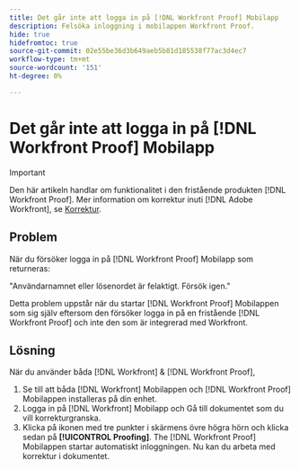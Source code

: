 ```yaml
---
title: Det går inte att logga in på [!DNL Workfront Proof] Mobilapp
description: Felsöka inloggning i mobilappen Workfront Proof.
hide: true
hidefromtoc: true
source-git-commit: 02e55be36d3b649aeb5b81d185538f77ac3d4ec7
workflow-type: tm+mt
source-wordcount: '151'
ht-degree: 0%

---
```


# Det går inte att logga in på [!DNL Workfront Proof] Mobilapp

>[!IMPORTANT]
>
>Den här artikeln handlar om funktionalitet i den fristående produkten [!DNL Workfront Proof]. Mer information om korrektur inuti [!DNL Adobe Workfront], se [Korrektur](../../../review-and-approve-work/proofing/proofing.md).

## Problem

När du försöker logga in på [!DNL Workfront Proof] Mobilapp som returneras:

&quot;Användarnamnet eller lösenordet är felaktigt. Försök igen.&quot;

Detta problem uppstår när du startar [!DNL Workfront Proof] Mobilappen som sig själv eftersom den försöker logga in på en fristående [!DNL Workfront Proof] och inte den som är integrerad med Workfront.

## Lösning

När du använder båda [!DNL Workfront] &amp; [!DNL Workfront Proof],

1. Se till att båda [!DNL Workfront] Mobilappen och [!DNL Workfront Proof] Mobilappen installeras på din enhet.
1. Logga in på [!DNL Workfront] Mobilapp och Gå till dokumentet som du vill korrekturgranska.
1. Klicka på ikonen med tre punkter i skärmens övre högra hörn och klicka sedan på **[!UICONTROL Proofing]**.
The [!DNL Workfront Proof] Mobilappen startar automatiskt inloggningen.
Nu kan du arbeta med korrektur i dokumentet.
